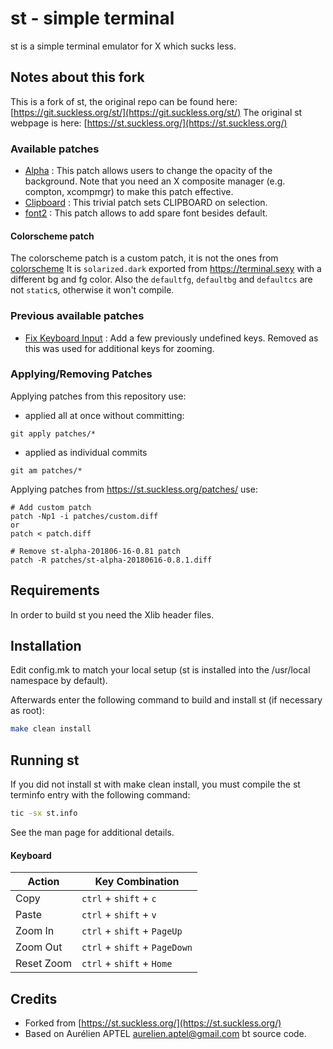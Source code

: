 # st - simple terminal

st is a simple terminal emulator for X which sucks less.

## Notes about this fork

This is a fork of st, the original repo can be found here: [https://git.suckless.org/st/](https://git.suckless.org/st/)
The original st webpage is here: [https://st.suckless.org/](https://st.suckless.org/)

### Available patches

* [Alpha](https://st.suckless.org/patches/alpha/) : This patch allows users to change the opacity of the background. Note that you need an X composite manager (e.g. compton, xcompmgr) to make this patch effective.
* [Clipboard](https://st.suckless.org/patches/clipboard/) : This trivial patch sets CLIPBOARD on selection.
* [font2](https://st.suckless.org/patches/font2/) : This patch allows to add spare font besides default.

#### Colorscheme patch
The colorscheme patch is a custom patch, it is not the ones from [colorscheme](https://st.suckless.org/patches/colorschemes/)
It is `solarized.dark` exported from https://terminal.sexy with a different bg and fg color.
Also the `defaultfg`, `defaultbg` and `defaultcs` are not `static`s, otherwise it won't compile.

### Previous available patches

* [Fix Keyboard Input](https://st.suckless.org/patches/fix_keyboard_input/) : Add a few previously undefined keys.
Removed as this was used for additional keys for zooming.

### Applying/Removing Patches
Applying patches from this repository use:

- applied all at once without committing:
```
git apply patches/*
```

- applied as individual commits
```
git am patches/*
```

Applying patches from https://st.suckless.org/patches/ use:
```
# Add custom patch
patch -Np1 -i patches/custom.diff
or
patch < patch.diff

# Remove st-alpha-201806-16-0.81 patch
patch -R patches/st-alpha-20180616-0.8.1.diff
```

## Requirements

In order to build st you need the Xlib header files.

## Installation

Edit config.mk to match your local setup (st is installed into
the /usr/local namespace by default).

Afterwards enter the following command to build and install st (if
necessary as root):

```bash
make clean install
```

## Running st

If you did not install st with make clean install, you must compile
the st terminfo entry with the following command:

```bash
tic -sx st.info
```

See the man page for additional details.

#### Keyboard
Action      | Key Combination
---         | ---
Copy        | `ctrl` + `shift` + `c`
Paste       | `ctrl` + `shift` + `v`
Zoom In     | `ctrl` + `shift` + `PageUp`
Zoom Out    | `ctrl` + `shift` + `PageDown`
Reset Zoom  | `ctrl` + `shift` + `Home`

## Credits

* Forked from [https://st.suckless.org/](https://st.suckless.org/)
* Based on Aurélien APTEL aurelien.aptel@gmail.com bt source code.
